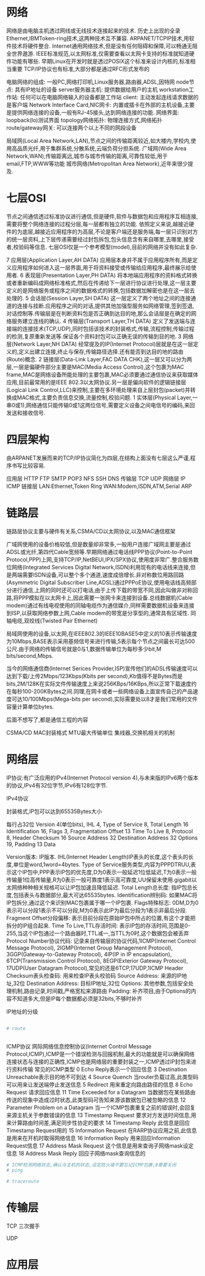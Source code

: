 


# 网络

网络是由电脑主机透过网线或无线技术连接起来的技术.
历史上出现的全录Ethernet,IBMToken-ring技术,这两种技术互不兼容.
ARPANET/TCPIP技术,用软件技术将硬件整合.
Internet通用网络技术,但是没有任何阻碍和保障,可以畅通无阻全世界遨游.
IEEE标准规范,以太网标准,仅需要查看以太网卡支持的标准就知道硬件功能有哪些.
早期Linux在开发时就是透过POSIX这个标准来设计内核的,标准相当重要
TCP/IP协议也有标准,大部分都是通过RFC形式发布的

电脑网络的组成: 一般PC,网络打印机,Linux服务器,路由器,ADSL,因特网
node节点: 具有IP地址的设备
server服务器主机: 提供数据给用户的主机
workstation工作站: 任何可以在电脑网络输入的设备都是工作站
client: 主动发起连线请求数据的是客户端
Network Interface Card,NIC网卡: 内置或插卡在外部的主机设备,主要是提供网络连接的设备,一般有RJ-45接头,达到网络连接的功能.
网络界面: loopback(lo)测试界面
topology网络拓扑: 物理连接方式,网络拓扑
route/gateway网关: 可以连接两个以上不同的网段设备

局域网(Local Area Network,LAN),节点之间的传输距离较近,如大楼内,学校内,使用高品质光纤,用于集群系统,分散系统,云端负荷分担系统.
广域网(Wide Area Network,WAN),传输距离远,城市与城市传输的距离,可靠性较低,用于email,FTP,WWW等功能
城市网络(Metropolitan Area Network),近年来很少提及.



# 七层OSI

节点之间通信透过标准协议进行通信,但是硬件,软件与数据包和应用程序互相连接,需要将整个网络连接的过程分层,每一层都有独立的功能.
依照定义来说,越接近硬件的为底层,越接近应用程序的为高层,不论是客户端还是服务端,每一层只识别对方的统一层资料,上下层传递需要经过封包拆包,包头信息含有来自哪里,去哪里,接受者,校验码等信息.
七层OSI仅是一个参考模型(model),目前的网络并没有如此复杂.



7 应用层(Application Layer,AH DATA) 应用层本身并不属于应用程序所有,而是定义应用程序如何进入这一层界面,用于将资料接受或传输给应用程序,最终展示给使用者.
6 表现层(Presentation Layer,PH DATA) 将本地端应用程序的资料格式转换或者重新编码成网络标准格式,然后在传递给下一层进行协议进行处理,这一层主要定义的是网络服务或程序之间的数据格式的转换,包括数据加解密也是在这一层去处理的.
5 会话层(Session Layer,SH DATA) 这一层定义了两个地址之间的连接通道的连接与挂断.应用程序之间的对话,提供其他加强型服务如网络管理,签到签退,对话控制等.传输层是在判断资料包是否正确到达目的地,那么会话层是在确定的网络服务建立连线的确认.
4 传输层(Transport Layer,TH DATA) 定义了发送端与连接端的连接技术(TCP,UDP),同时包括该技术的封装格式,传输,流程控制,传输过程的检测,复原重新发送等.保证各个资料封包可以正确无误的传输到目的地.
3 网络层(Network Layer,NH DATA) 经常提及的IP(Internet Protocol)层就是在这一层定义的,定义出建立连接,终止与保存,传输路径选择.还有能否到达目的地的路由(Route)概念.
2 链接层(Data-Link Layer,FAC DATA CHK),这一层又可以分为两层,一层是偏硬件部分主要是MAC(Media Access Control),这个包裹为MAC frame,MAC是网络设备所能处理的主要包裹,MAC必须要通过通信协议来获取媒体应用,目前最常用的是IEEE 802.3以太网协议.另一层是偏向软件的逻辑链接层(Logical Link Control,LLC)来控制,主要在多环境处理来自上层封包(packet)并转换成MAC格式,主要负责信息交换,流量控制,校验问题.
1 实体层(Physical Layer,一串0或1),网络通信只能传输0或1这两位信号,需要定义设备之间电信号的编码,来回发送和接收信号.







# 四层架构

由ARPANET发展而来的TCP/IP协议简化为四层,在结构上面没有七层这么严谨,程序书写比较容易.

应用层 HTTP FTP SMTP POP3 NFS SSH DNS
传输层 TCP UDP
网络层 IP ICMP
链接层 LAN:Ethernet,Token Ring WAN:Modem,ISDN,ATM,Serial ARP








# 链路层
链路层协议主要与硬件有关系,CSMA/CD以太网协议,以及MAC通信框架

广域网使用的设备价格较低,但是数量却非常多,一般用户连接广域网主要是通过ADSL或光纤,第四代Cable宽频等.早期网络通过电话线PPP协议(Point-to-Point Protocol,PPP)上网,支持TCP/IP,NetBEUI,IPX/SPX协议,使用度非常广.整合服务数位网络(Integrated Services Digital Network,ISDN)利用现有的电话线来连接,但是两端需要ISDN设备,可以整个多个通道,速度成倍增长.非对称数位用路回路(Asymmetric Digital Subscriber Line,ADSL)通过PPPoE协议,使用电话线高频部分进行通信,上网的同时还可以打电话,由于上传下载的带宽不同,因此叫做非对称回路,将PPP模拟在以太网卡上,因此需要一张网卡来连接到设备.总线数据机(Cable modem)通过有线电视使用的同轴电缆作为通信媒介,同样需要数据机设备来连接到ISP,以获取网络参数上网,Cable modem的带宽是分享型的,通常具有区域性.
同轴电缆,双绞线(Twisted Pair Ethernet)

局域网使用的设备,以太网,在IEEE802.3的IEEE10BASE5中定义的10表示传输速度为10Mbps,BASE表示采用基频信号来进行传输,5表示每个节点之间最长可达500公尺.由于网络的传输信号就是0与1,数据传输单位为每秒多少bit,M bits/second,Mbps.

当今的网络通信商(Internet Serices Provider,ISP)宣传他们的ADSL传输速度可以达到下载/上传2Mbps/123Kbps(Kbits per second),Kb值得不是Bytes而是bits,2M/128K在实际文件传输速度上来说256KBps/16KBps,所以正常下载速度约在每秒100-200KBytes之间.同理,在网卡或者一些网络设备上面宣传自己的产品速度可达10/100Mbps(Mega-bits per second),实际需要处以8才是我们常用的文件容量计算单位bytes.

后面不想写了,都是通信工程的内容


CSMA/CD
MAC封装格式
MTU最大传输单位
集线器,交换机相关的机制



# 网络层

IP协议:有广泛应用的IPv4(Internet Protocol version 4),与未来版的IPv6两个版本的协议,IPv4有32位字节,IPv6有128位字节.

IPv4协议

封装格式,IP包可以达到65535Bytes大小

每行占32位
Version 4(单位bits), IHL 4, Type of Service 8, Total Length 16
Identification 16, Flags 3, Fragmentation Offset 13
Time To Live 8, Protocol 8, Header Checksum 16
Source Address 32
Destination Address 32
Options 19, Padding 13
Data

Version版本: IP版本.
IHL(Internet Header Length)IP表头的长度,这个表头的长度,单位是word,1word=4bytes.
Type of Service服务类型,内容为PPPDTRUU,表示这个IP包中,PPP表示IP包的优先度,D为0表示一般延迟1位低延迟,T为0表示一般传输量1位高传输量,R为0表示一般可靠度1表示高可靠度,UU保留未使用.gigabit以太网络种种相关规格可以让IP包加速且降低延迟.
Total Length总长度: 指IP包总长度,包括表头与数据部分,最大可达65535bytes.
Identification辨别码: 如果MAC将IP包拆分,通过这个来识别MAC包裹属于哪一个IP包裹.
Flags特殊标志: 0DM,D为0表示可以分段1表示不可以分段,M为0表示此IP为最后分段为1表示非最后分段.
Fragment Offset分段偏移: 表示目前分段在原始IP包中所占的位置,有这个才能把拆分的IP组合起来.
Time To Live,TTL存活时间: 表示IP包的存活时间,范围是0-255,当这个IP包通过一个路由器时,TTL减一,当TTL为0时,这个数据包会被丢弃
Protocol Number协议代码: 记录来自传输层的协议代码,1ICMP(Internet Control Message Protocol), 2IGMP(Internet Group Management Protocol), 3GGP(Gateway-to-Gateway Protocol), 4IP(IP in IP encapsulation), 6TCP(Transmission Control Protocol), 8EGP(Exterior Gateway Protocol), 17UDP(User Datagram Protocol),常见的还是6TCP,17UDP,1ICMP
Header Checksum表头检查码: 用来检查IP表头校验码
Source Address: 来源的IP地址,32位
Destination Address: 目标IP地址,32位
Options: 其他参数,包括安全处理机制,路由记录,时间戳,严格宽松来源路由
Padding: 补齐项目,由于Options的内容不知道多大,但是IP每个数据都必须是32bits,不够时补齐



IP地址的分级







```bash

# route



```




ICMP协议
网际网络信息控制协议(Internet Control Message Protocol,ICMP),ICMP是一个错误检测与回报机制,最大的功能就是可以确保网络连接状态与连接的正确性,ICMP也是网络层的重要封装之一,ICMP透过IP封包来进行资料传输
常见的ICMP类型
0 Echo Reply表示一个回应信息
3 Destination Unreachable表示目的地不可到达
4 Source Quench 当router负载过高,此类型码可以用来让发送端停止发送信息
5 Redirect 用来重定向路由路径的信息
8 Echo Request 请求回应信息
11 Time Exceeded for a Datagram 当数据包在某些路由传送的现象中造成过时状态,此类型码可告知来源该数据包已被忽略的信息
12 Parameter Problem on a Datagram 当一个ICMP包裹重复之前的错误时,会回复来源主机关于参数错误的信息
13 Timestamp Request 要求对方发送时间信息,用来计算路由时间差,满足同步性协定的要求
14 Timestamp Reply 此信息是回应Timestamp Request用的
15 Information Request 在RARP协议应用之前,此信息是用来在开机时取得网络信息
16 Information Reply 用来回应Information Request信息
17 Address Mask Request 这个信息是用来查询子网络mask设定信息
18 Address Mask Reply 回应子网络mask查询信息的

```bash
# ICMP检测网络状态,确认与主机的状态,设定防火墙不要忘记ICMP包裹,8需要关闭
# ping

# traceroute

```

# 传输层

TCP
三次握手



UDP


# 应用层







































